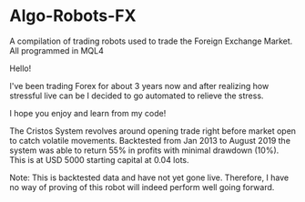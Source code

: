 # Algo-Robots-FX
A compilation of trading robots used to trade the Foreign Exchange Market. All programmed in MQL4

Hello!

I've been trading Forex for about 3 years now and after realizing how stressful live can be I decided to go automated to relieve the stress.

I hope you enjoy and learn from my code!

The Cristos System revolves around opening trade right before market open to catch volatile movements. Backtested from Jan 2013 to August 2019 the system was able to return 55% in profits with minimal drawdown (10%). This is at USD 5000 starting capital at 0.04 lots.

Note: This is backtested data and have not yet gone live. Therefore, I have no way of proving of this robot will indeed perform well going forward.
